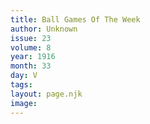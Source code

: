 ```yaml
---
title: Ball Games Of The Week
author: Unknown
issue: 23
volume: 8
year: 1916
month: 33
day: V
tags:
layout: page.njk
image:
---
```



